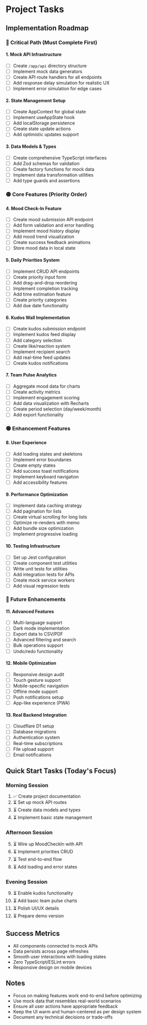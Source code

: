 # Project Tasks

## Implementation Roadmap

### 🔴 Critical Path (Must Complete First)

#### 1. Mock API Infrastructure
- [ ] Create `/app/api` directory structure
- [ ] Implement mock data generators
- [ ] Create API route handlers for all endpoints
- [ ] Add response delay simulation for realistic UX
- [ ] Implement error simulation for edge cases

#### 2. State Management Setup
- [ ] Create AppContext for global state
- [ ] Implement useAppState hook
- [ ] Add localStorage persistence
- [ ] Create state update actions
- [ ] Add optimistic updates support

#### 3. Data Models & Types
- [ ] Create comprehensive TypeScript interfaces
- [ ] Add Zod schemas for validation
- [ ] Create factory functions for mock data
- [ ] Implement data transformation utilities
- [ ] Add type guards and assertions

### 🟡 Core Features (Priority Order)

#### 4. Mood Check-In Feature
- [ ] Create mood submission API endpoint
- [ ] Add form validation and error handling
- [ ] Implement mood history display
- [ ] Add mood trend visualization
- [ ] Create success feedback animations
- [ ] Store mood data in local state

#### 5. Daily Priorities System
- [ ] Implement CRUD API endpoints
- [ ] Create priority input form
- [ ] Add drag-and-drop reordering
- [ ] Implement completion tracking
- [ ] Add time estimation feature
- [ ] Create priority categories
- [ ] Add due date functionality

#### 6. Kudos Wall Implementation
- [ ] Create kudos submission endpoint
- [ ] Implement kudos feed display
- [ ] Add category selection
- [ ] Create like/reaction system
- [ ] Implement recipient search
- [ ] Add real-time feed updates
- [ ] Create kudos notifications

#### 7. Team Pulse Analytics
- [ ] Aggregate mood data for charts
- [ ] Create activity metrics
- [ ] Implement engagement scoring
- [ ] Add data visualization with Recharts
- [ ] Create period selection (day/week/month)
- [ ] Add export functionality

### 🟢 Enhancement Features

#### 8. User Experience
- [ ] Add loading states and skeletons
- [ ] Implement error boundaries
- [ ] Create empty states
- [ ] Add success toast notifications
- [ ] Implement keyboard navigation
- [ ] Add accessibility features

#### 9. Performance Optimization
- [ ] Implement data caching strategy
- [ ] Add pagination for lists
- [ ] Create virtual scrolling for long lists
- [ ] Optimize re-renders with memo
- [ ] Add bundle size optimization
- [ ] Implement progressive loading

#### 10. Testing Infrastructure
- [ ] Set up Jest configuration
- [ ] Create component test utilities
- [ ] Write unit tests for utilities
- [ ] Add integration tests for APIs
- [ ] Create mock service workers
- [ ] Add visual regression tests

### 🔵 Future Enhancements

#### 11. Advanced Features
- [ ] Multi-language support
- [ ] Dark mode implementation
- [ ] Export data to CSV/PDF
- [ ] Advanced filtering and search
- [ ] Bulk operations support
- [ ] Undo/redo functionality

#### 12. Mobile Optimization
- [ ] Responsive design audit
- [ ] Touch gesture support
- [ ] Mobile-specific navigation
- [ ] Offline mode support
- [ ] Push notifications setup
- [ ] App-like experience (PWA)

#### 13. Real Backend Integration
- [ ] Cloudflare D1 setup
- [ ] Database migrations
- [ ] Authentication system
- [ ] Real-time subscriptions
- [ ] File upload support
- [ ] Email notifications

## Quick Start Tasks (Today's Focus)

### Morning Session
1. ✅ Create project documentation
2. ⏳ Set up mock API routes
3. ⏳ Create data models and types
4. ⏳ Implement basic state management

### Afternoon Session
5. ⏳ Wire up MoodCheckIn with API
6. ⏳ Implement priorities CRUD
7. ⏳ Test end-to-end flow
8. ⏳ Add loading and error states

### Evening Session
9. ⏳ Enable kudos functionality
10. ⏳ Add basic team pulse charts
11. ⏳ Polish UI/UX details
12. ⏳ Prepare demo version

## Success Metrics
- All components connected to mock APIs
- Data persists across page refreshes
- Smooth user interactions with loading states
- Zero TypeScript/ESLint errors
- Responsive design on mobile devices

## Notes
- Focus on making features work end-to-end before optimizing
- Use mock data that resembles real-world scenarios
- Ensure all user actions have appropriate feedback
- Keep the UI warm and human-centered as per design system
- Document any technical decisions or trade-offs